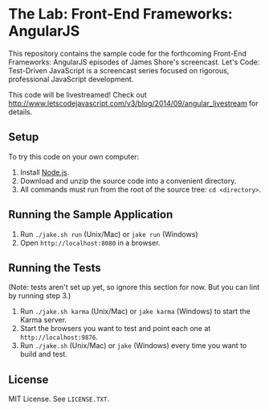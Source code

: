 The Lab: Front-End Frameworks: AngularJS
===========

This repository contains the sample code for the forthcoming Front-End Frameworks: AngularJS episodes of James Shore's screencast. Let's Code: Test-Driven JavaScript is a screencast series focused on rigorous, professional JavaScript development.

This code will be livestreamed! Check out http://www.letscodejavascript.com/v3/blog/2014/09/angular_livestream for details. 


Setup
-----

To try this code on your own computer:

1. Install [Node.js](http://nodejs.org/download/).
2. Download and unzip the source code into a convenient directory.
3. All commands must run from the root of the source tree: `cd <directory>`.


Running the Sample Application
------------------------------

1. Run `./jake.sh run` (Unix/Mac) or `jake run` (Windows)
2. Open `http://localhost:8080` in a browser.


Running the Tests
-----------------

(Note: tests aren't set up yet, so ignore this section for now. But you can lint by running step 3.)

1. Run `./jake.sh karma` (Unix/Mac) or `jake karma` (Windows) to start the Karma server.
2. Start the browsers you want to test and point each one at `http://localhost:9876`.
3. Run `./jake.sh` (Unix/Mac) or `jake` (Windows) every time you want to build and test.


License
-------

MIT License. See `LICENSE.TXT`.